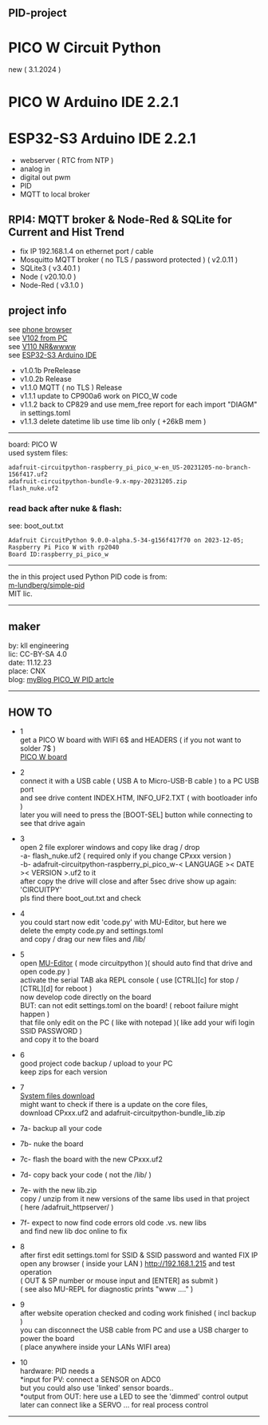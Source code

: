 
## PID-project
# PICO W Circuit Python

new  ( 3.1.2024 )

# PICO W Arduino IDE 2.2.1
# ESP32-S3 Arduino IDE 2.2.1

- webserver ( RTC from NTP )
- analog in
- digital out pwm
- PID
- MQTT to local broker

## RPI4: MQTT broker & Node-Red & SQLite for Current and Hist Trend

- fix IP 192.168.1.4 on ethernet port / cable
- Mosquitto MQTT broker ( no TLS / password protected ) ( v2.0.11 )
- SQLite3 ( v3.40.1 )
- Node ( v20.10.0 )
- Node-Red ( v3.1.0 )

## project info
see [phone browser](http://kll.byethost7.com/kllfusion01/downloads/PICOW_android_beowser_page.jpg)</br>
see [V102 from PC](http://kll.byethost7.com/kllfusion01/downloads/PICOW_PID_datapage.png)</br>
see [V110 NR&wwww](http://kll.byethost7.com/kllfusion01/downloads/PICOW_PID_WWW_NR_DASHpng.png)</br>
see [ESP32-S3 Arduino IDE](http://kll.byethost7.com/kllfusion01/downloads/ESP32_Arduino_PID_faceplate.png)</br>

- v1.0.1b PreRelease
- v1.0.2b Release
- v1.1.0 MQTT ( no TLS ) Release
- v1.1.1 update to CP900a6 work on PICO_W code
- v1.1.2 back to CP829 and use mem_free report for each import "DIAGM" in settings.toml
- v1.1.3 delete datetime lib use time lib only ( +26kB mem )
_______________________________

board: PICO W</br>
used system files:
```OS: Circuit Python
adafruit-circuitpython-raspberry_pi_pico_w-en_US-20231205-no-branch-156f417.uf2
adafruit-circuitpython-bundle-9.x-mpy-20231205.zip
flash_nuke.uf2
```

### read back after nuke & flash:

see: boot_out.txt

```
Adafruit CircuitPython 9.0.0-alpha.5-34-g156f417f70 on 2023-12-05;
Raspberry Pi Pico W with rp2040
Board ID:raspberry_pi_pico_w
```
______________________________

the in this project used Python PID code is from:</br>
[m-lundberg/simple-pid](https://github.com/m-lundberg/simple-pid) </br>
MIT lic.

_______________________________

## maker

by: kll engineering</br>
lic: CC-BY-SA 4.0</br>
date: 11.12.23</br>
place: CNX</br>
blog: [myBlog PICO_W PID artcle](http://kll.byethost7.com/kllfusion01/infusions/articles/articles.php?article_id=227)

_______________________________

## HOW TO

- 1</br>
get a PICO W board with WIFI 6$ and HEADERS ( if you not want to solder 7$ )</br>
[PICO W board](https://www.raspberrypi.com/products/raspberry-pi-pico/?variant=raspberry-pi-pico-wh)

- 2</br>
connect it with a USB cable ( USB A to Micro-USB-B cable ) to a PC USB port</br>
and see drive content INDEX.HTM, INFO_UF2.TXT ( with bootloader info )</br>
later you will need to press the [BOOT-SEL] button while connecting to see that drive again

- 3</br>
open 2 file explorer windows and copy like drag / drop</br>
-a- flash_nuke.uf2 ( required only if you change CPxxx version )</br>
-b- adafruit-circuitpython-raspberry_pi_pico_w-< LANGUAGE >< DATE >< VERSION >.uf2 to it</br>
after copy the drive will close and after 5sec drive show up again: 'CIRCUITPY'</br>
pls find there boot_out.txt and check

- 4</br>
you could start now edit 'code.py' with MU-Editor, but here we</br>
delete the empty code.py and settings.toml</br>
and copy / drag our new files and /lib/

- 5</br>
open [MU-Editor](https://codewith.mu/) ( mode circuitpython )( should auto find that drive and open code.py )</br>
activate the serial TAB aka REPL console ( use [CTRL][c] for stop / [CTRL][d] for reboot )</br>
now develop code directly on the board</br>
BUT: can not edit settings.toml on the board! ( reboot failure might happen )</br>
that file only edit on the PC ( like with notepad )( like add your wifi login SSID PASSWORD )</br>
and copy it to the board

 - 6</br>
good project code backup / upload to your PC</br>
keep zips for each version

- 7</br>
[System files download](https://circuitpython.org/board/raspberry_pi_pico_w/)</br>
might want to check if there is a update on the core files,</br>
download CPxxx.uf2 and adafruit-circuitpython-bundle_lib.zip
- 7a- backup all your code</br>
- 7b- nuke the board</br>
- 7c- flash the board with the new CPxxx.uf2</br>
- 7d- copy back your code ( not the /lib/ )</br>
- 7e- with the new lib.zip</br>
copy / unzip from it new versions of the same libs used in that project</br>
( here /adafruit_httpserver/ )</br>
- 7f- expect to now find code errors old code .vs. new libs </br>
and find new lib doc online to fix

- 8</br>
after first edit settings.toml for SSID & SSID password and wanted FIX IP</br>
open any browser ( inside your LAN ) http://192.168.1.215 and test operation</br>
( OUT & SP number or mouse input and [ENTER] as submit )</br> 
( see also MU-REPL for diagnostic prints "www ...." )

- 9</br>
after website operation checked and coding work finished ( incl backup )</br> 
you can disconnect the USB cable from PC and use a USB charger to power the board</br>
( place anywhere inside your LANs WIFI area)

- 10</br>
hardware: PID needs a</br>
*input for PV: connect a SENSOR on ADC0 </br>
but you could also use 'linked' sensor boards..</br>
*output from OUT: here use a LED to see the 'dimmed' control output</br>
later can connect like a SERVO ... for real process control</br>


_______________________________
